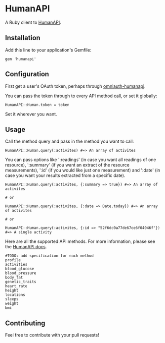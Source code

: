 # HumanAPI

A Ruby client to [HumanAPI](http://humanapi.co).

## Installation

Add this line to your application's Gemfile:

    gem 'humanapi'

## Configuration

First get a user's OAuth token, perhaps through [omniauth-humanapi](https://github.com/maccman/omniauth-humanapi).

You can pass the token through to every API method call, or set it globally:

    HumanAPI::Human.token = token

Set it wherever you want.

## Usage
Call the method query and pass in the method you want to call:
    
    HumanAPI::Human.query(:activites) #=> An array of activites

You can pass options like ':readings' (in case you want all readings of one resource), ':summary' (if you want an extract of the resource measurements), ':id' (if you would like just one measurement) and ':date' (in case you want your results extracted from a specific date).

    HumanAPI::Human.query(:activites, {:summary => true}) #=> An array of activites

    # or

    HumanAPI::Human.query(:activites, {:date => Date.today}) #=> An array of activites

    # or

    HumanAPI::Human.query(:activites, {:id => "52f6dc0a77de67ce6f04046f"}) #=> A single activity

Here are all the supported API methods. For more information, please see the [HumanAPI docs](http://humanapi.co/explorer).
    
    #TODO: add specification for each method
    profile 
    activities
    blood_glucose
    blood_pressure
    body_fat
    genetic_traits
    heart_rate
    height
    locations
    sleeps
    weight
    bmi

## Contributing
Feel free to contribute with your pull requests!